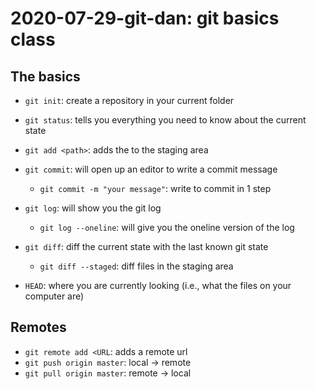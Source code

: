 # 2020-07-29-git-dan: git basics class

## The basics

- `git init`: create a repository in your current folder
- `git status`: tells you everything you need to know about the current state

- `git add <path>`: adds the <path> to the staging area
- `git commit`: will open up an editor to write a commit message
    - `git commit -m "your message"`: write <message> to commit in 1 step

- `git log`: will show you the git log
    - `git log --oneline`: will give you the oneline version of the log

- `git diff`: diff the current state with the last known git state
    - `git diff --staged`: diff files in the staging area

- `HEAD`: where you are currently looking (i.e., what the files on your computer are)

## Remotes

- `git remote add <URL`: adds a remote url
- `git push origin master`: local -> remote
- `git pull origin master`: remote -> local
